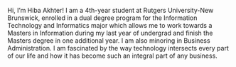 Hi, I’m Hiba Akhter!
I am a 4th-year student at Rutgers University-New Brunswick, enrolled in a dual degree program for the Information Technology and Informatics major which allows me to work towards a Masters in Information during my last year of undergrad and finish the Masters degree in one additional year. I am also minoring in Business Administration. I am fascinated by the way technology intersects every part of our life and how it has become such an integral part of any business.


